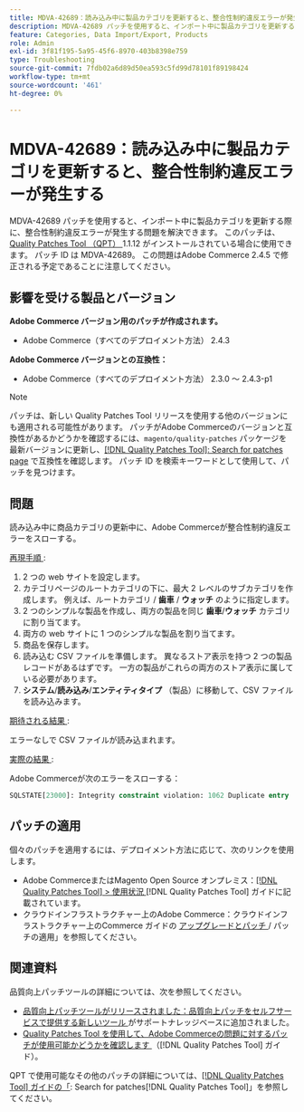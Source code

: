 ```yaml
---
title: MDVA-42689：読み込み中に製品カテゴリを更新すると、整合性制約違反エラーが発生する
description: MDVA-42689 パッチを使用すると、インポート中に製品カテゴリを更新する際に、整合性制約違反エラーが発生する問題を解決できます。 このパッチは、[Quality Patches Tool （QPT） ] （https://experienceleague.adobe.com/en/docs/commerce-operations/tools/quality-patches-tool/quality-patches-tool-to-self-serve-quality-patches） 1.1.12 がインストールされている場合に利用できます。 パッチ ID は MDVA-42689。 この問題はAdobe Commerce 2.4.5 で修正される予定であることに注意してください。
feature: Categories, Data Import/Export, Products
role: Admin
exl-id: 3f81f195-5a95-45f6-8970-403b8398e759
type: Troubleshooting
source-git-commit: 7fdb02a6d89d50ea593c5fd99d78101f89198424
workflow-type: tm+mt
source-wordcount: '461'
ht-degree: 0%

---
```


# MDVA-42689：読み込み中に製品カテゴリを更新すると、整合性制約違反エラーが発生する

MDVA-42689 パッチを使用すると、インポート中に製品カテゴリを更新する際に、整合性制約違反エラーが発生する問題を解決できます。 このパッチは、[Quality Patches Tool （QPT） ](https://experienceleague.adobe.com/en/docs/commerce-operations/tools/quality-patches-tool/quality-patches-tool-to-self-serve-quality-patches)1.1.12 がインストールされている場合に使用できます。 パッチ ID は MDVA-42689。 この問題はAdobe Commerce 2.4.5 で修正される予定であることに注意してください。

## 影響を受ける製品とバージョン

**Adobe Commerce バージョン用のパッチが作成されます。**

* Adobe Commerce（すべてのデプロイメント方法） 2.4.3

**Adobe Commerce バージョンとの互換性：**

* Adobe Commerce（すべてのデプロイメント方法） 2.3.0 ～ 2.4.3-p1

>[!NOTE]
>
>パッチは、新しい Quality Patches Tool リリースを使用する他のバージョンにも適用される可能性があります。 パッチがAdobe Commerceのバージョンと互換性があるかどうかを確認するには、`magento/quality-patches` パッケージを最新バージョンに更新し、[[!DNL Quality Patches Tool]: Search for patches page](https://experienceleague.adobe.com/en/docs/commerce-operations/tools/quality-patches-tool/quality-patches-tool-to-self-serve-quality-patches) で互換性を確認します。 パッチ ID を検索キーワードとして使用して、パッチを見つけます。

## 問題

読み込み中に商品カテゴリの更新中に、Adobe Commerceが整合性制約違反エラーをスローする。

<u> 再現手順 </u>:

1. 2 つの web サイトを設定します。
1. カテゴリページのルートカテゴリの下に、最大 2 レベルのサブカテゴリを作成します。 例えば、ルートカテゴリ / **歯車** / **ウォッチ** のように指定します。
1. 2 つのシンプルな製品を作成し、両方の製品を同じ **歯車**/**ウォッチ** カテゴリに割り当てます。
1. 両方の web サイトに 1 つのシンプルな製品を割り当てます。
1. 商品を保存します。
1. 読み込む CSV ファイルを準備します。 異なるストア表示を持つ 2 つの製品レコードがあるはずです。 一方の製品がこれらの両方のストア表示に属している必要があります。
1. **システム**/**読み込み**/**エンティティタイプ** （製品）に移動して、CSV ファイルを読み込みます。

<u> 期待される結果 </u>:

エラーなしで CSV ファイルが読み込まれます。

<u> 実際の結果 </u>:

Adobe Commerceが次のエラーをスローする：

```SQL
SQLSTATE[23000]: Integrity constraint violation: 1062 Duplicate entry '1302' for key 'PRIMARY', query was: INSERT INTO `catalog_url_rewrite_product_category` (`url_rewrite_id`,`category_id`,`product_id`) VALUES (?, ?, ?), (?, ?, ?), (?, ?, ?)
```

## パッチの適用

個々のパッチを適用するには、デプロイメント方法に応じて、次のリンクを使用します。

* Adobe CommerceまたはMagento Open Source オンプレミス：[[!DNL Quality Patches Tool] > 使用状況 ](/help/tools/quality-patches-tool/usage.md) [!DNL Quality Patches Tool] ガイドに記載されています。
* クラウドインフラストラクチャー上のAdobe Commerce：クラウドインフラストラクチャー上のCommerce ガイドの [ アップグレードとパッチ ](https://experienceleague.adobe.com/docs/commerce-cloud-service/user-guide/develop/upgrade/apply-patches.html)/ パッチの適用」を参照してください。

## 関連資料

品質向上パッチツールの詳細については、次を参照してください。

* [ 品質向上パッチツールがリリースされました：品質向上パッチをセルフサービスで提供する新しいツール ](https://experienceleague.adobe.com/en/docs/commerce-operations/tools/quality-patches-tool/quality-patches-tool-to-self-serve-quality-patches) がサポートナレッジベースに追加されました。
* [Quality Patches Tool を使用して、Adobe Commerceの問題に対するパッチが使用可能かどうかを確認します ](/help/tools/quality-patches-tool/patches-available-in-qpt/check-patch-for-magento-issue-with-magento-quality-patches.md) （[!DNL Quality Patches Tool] ガイド）。

QPT で使用可能なその他のパッチの詳細については、[[!DNL Quality Patches Tool] ガイドの「](https://experienceleague.adobe.com/tools/commerce-quality-patches/index.html): Search for patches[!DNL Quality Patches Tool]」を参照してください。
